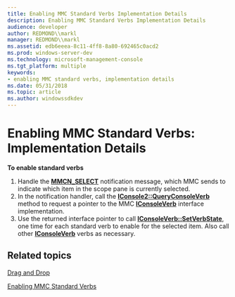 ```yaml
---
title: Enabling MMC Standard Verbs Implementation Details
description: Enabling MMC Standard Verbs Implementation Details
audience: developer
author: REDMOND\\markl
manager: REDMOND\\markl
ms.assetid: edb6eeea-8c11-4ff8-8a80-692465c0acd2
ms.prod: windows-server-dev
ms.technology: microsoft-management-console
ms.tgt_platform: multiple
keywords:
- enabling MMC standard verbs, implementation details
ms.date: 05/31/2018
ms.topic: article
ms.author: windowssdkdev
---
```


# Enabling MMC Standard Verbs: Implementation Details

**To enable standard verbs**

1.  Handle the [**MMCN\_SELECT**](mmcn-select.md) notification message, which MMC sends to indicate which item in the scope pane is currently selected.
2.  In the notification handler, call the [**IConsole2::QueryConsoleVerb**](iconsole2-queryconsoleverb.md) method to request a pointer to the MMC [**IConsoleVerb**](iconsoleverb.md) interface implementation.
3.  Use the returned interface pointer to call [**IConsoleVerb::SetVerbState**](iconsoleverb-setverbstate.md), one time for each standard verb to enable for the selected item. Also call other [**IConsoleVerb**](iconsoleverb.md) verbs as necessary.

## Related topics

<dl> <dt>

[Drag and Drop](drag-and-drop.md)
</dt> <dt>

[Enabling MMC Standard Verbs](enabling-mmc-standard-verbs.md)
</dt> </dl>

 

 




